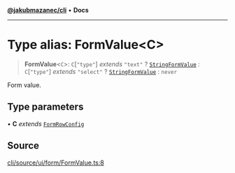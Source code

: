 [**@jakubmazanec/cli**](../README.md) • **Docs**

---

# Type alias: FormValue\<C\>

> **FormValue**\<`C`\>: `C`\[`"type"`\] _extends_ `"text"` ? [`StringFormValue`](StringFormValue.md)
> : `C`\[`"type"`\] _extends_ `"select"` ? [`StringFormValue`](StringFormValue.md) : `never`

Form value.

## Type parameters

• **C** _extends_ [`FormRowConfig`](FormRowConfig.md)

## Source

[cli/source/ui/form/FormValue.ts:8](https://github.com/jakubmazanec/js-tools/blob/0a7ca643260718f11723fa4df4f144d2d5a8a885/packages/cli/source/ui/form/FormValue.ts#L8)
